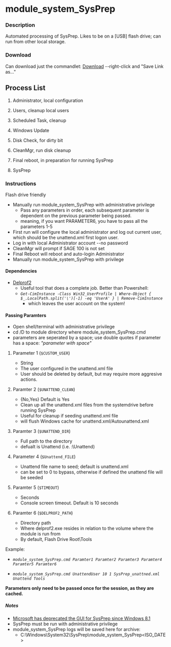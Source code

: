 # module_system_SysPrep


### Description

Automated processing of SysPrep.
Likes to be on a [USB] flash drive; can run from other local storage.


### Download

Can download just the commandlet:
[Download](https://raw.githubusercontent.com/DavidGeeraerts/module_system_SysPrep/main/module_system_SysPrep.cmd) --right-click and "Save Link as..."


## Process List

1. Administrator, local configuration

2. Users, cleanup local users

3. Scheduled Task, cleanup

4. Windows Update

5. Disk Check, for dirty bit

6. CleanMgr, run disk cleanup

7. Final reboot, in preparation for running SysPrep

8. SysPrep


### Instructions

Flash drive friendly

- Manually run module\_system\_SysPrep with administrative privilege
	- Pass any parameters in order, each subsequent parameter is dependent on the previous parameter being passed.
	- meaning, if you want PARAMETER6, you have to pass all the parameters 1-5
- First run will configure the local administrator and log out current user, which should be the unattend.xml first logon user.
- Log in with local Administrator account --no password 
- CleanMgr will prompt if SAGE 100 is not set
- Final Reboot will reboot and auto-login Administrator
- Manually run module_system_SysPrep with privilege


#### Dependencies

- [Delprof2](https://helgeklein.com/free-tools/delprof2-user-profile-deletion-tool/)
	- Useful tool that does a complete job. Better than Powershell:
	- *`Get-CimInstance -Class Win32_UserProfile | Where-Object { $_.LocalPath.split('\')[-1] -eq 'UserA' } | Remove-CimInstance`*
		- which leaves the user account on the system!

#### Passing Paramters

- Open shell/terminal with administrative privilege
- cd /D to module directory where module_system_SysPrep.cmd
- parameters are seperated by a space; use double quotes if parameter has a space: *"parameter with space"*

1. Parameter 1 (`$CUSTOM_USER`)
	- String
	- The user configured in the unattend.xml file
	- User should be deleted by default, but may require more aggresive actions.

2. Paramter 2 (`$UNATTEND_CLEAN`)
	- {No,Yes} Default is Yes
	- Clean up all the unattend.xml files from the systemdrive before running SysPrep
	- Useful for cleanup if seeding unattend.xml file
	- will flush Windows cache for unattend.xml/Autounattend.xml

3. Paramter 3 (`$UNATTEND_DIR`)
	- Full path to the directory
	- defualt is Unattend (i.e. <Volume>:\Unattend)

4. Parameter 4 (`$Unattend_FILE`)
	- Unattend file name to seed; default is unattend.xml
	- can be set to 0 to bypass, otherwise if defined the unattend file will be seeded

5. Paramter 5 (`$TIMEOUT`)
	- Seconds
	- Console screen timeout. Default is 10 seconds
	
6. Paramter 6 (`$DELPROF2_PATH`)
	- Directory path
	- Where delprof2.exe resides in relation to the volume where the module is run from
	- By default, Flash Drive Root\Tools



Example:

- *`module_system_SysPrep.cmd Paramter1 Paramter2 Paramter3 Paramter4 Paramter5 Paramter6`*

- *`module_system_SysPrep.cmd UnattendUser 10 1 SysPrep_unattned.xml Unattend Tools`*

**Parameters only need to be passed once for the session, as they are cached.**

##### Notes

- [Microsoft has deprecated the GUI for SysPrep since Windows 8.1](https://docs.microsoft.com/en-us/windows-hardware/manufacture/desktop/sysprep--system-preparation--overview) 
- SysPrep must be run with administrative privilege  
- module_system_SysPrep logs will be saved here for archive:
	- C:\Windows\System32\SysPrep\module_system_SysPrep\<ISO_DATE>
